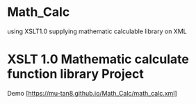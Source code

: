 # Math_Calc
using XSLT1.0 supplying mathematic calculable library on XML

# XSLT 1.0 Mathematic calculate function library Project

Demo [https://mu-tan8.github.io/Math_Calc/math_calc.xml]
